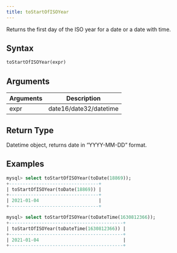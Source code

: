 ```yaml
---
title: toStartOfISOYear
---
```


Returns the first day of the ISO year for a date or a date with time.
## Syntax

```sql
toStartOfISOYear(expr)
```

## Arguments

| Arguments   | Description |
| ----------- | ----------- |
| expr | date16/date32/datetime |

## Return Type
Datetime object, returns date in “YYYY-MM-DD” format.

## Examples

```sql
mysql> select toStartOfISOYear(toDate(18869));
+---------------------------------+
| toStartOfISOYear(toDate(18869)) |
+---------------------------------+
| 2021-01-04                      |
+---------------------------------+

mysql> select toStartOfISOYear(toDateTime(1630812366));
+------------------------------------------+
| toStartOfISOYear(toDateTime(1630812366)) |
+------------------------------------------+
| 2021-01-04                               |
+------------------------------------------+
```
